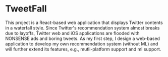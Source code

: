 # TweetFall

This project is a React-based web application that displays Twitter contents in a waterfall style. Since Twitter's recommendation system almost breaks due to layoffs, Twitter web and iOS applications are flooded with NONSENSE ads and boring tweets. As my first step, I design a web-based application to develop my own recommendation system (without ML) and will further extend its features, e.g., mutli-platform support and ml support.